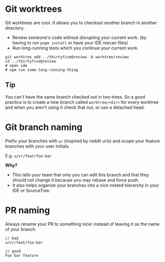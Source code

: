 # Git worktrees

Git worktrees are cool. It allows you to checkout another branch in another directory.

- Review someone's code without disrupting your current work. (by having to run `pnpm install` or have your IDE rescan files)
- Run long-running tests which you continue your current work.

```
git worktree add ../thirtyfive@review -b worktree/review
cd ../thirtyfive@review
# open ide
# npm run some-long-running-thing
```

## Tip

You can't have the same branch checked out in two trees. So a good practice is to create a new branch called `worktree/<dir>` for every worktree and when you aren't using it check that out, or use a detached head.


# Git branch naming

Prefix your branches with `u/` (inspired by reddit urls) and scope your feature branches with your user initials.

E.g. `u/vr/feat/foo-bar`

**Why?**

- This tells your team that only you can edit this branch and that they should not change it because you may rebase and force push.
- It also helps organize your branches into a nice nested hierarchy in your IDE or SourceTree.

# PR naming

Always rename your PR to something nicer instead of leaving it as the name of your branch.

```
// bad
u/vr/feat/foo-bar

// good
Foo bar feature
```

